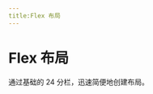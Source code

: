 ```yaml
---
title:Flex 布局
---
```

# Flex 布局
通过基础的 24 分栏，迅速简便地创建布局。
<ClientOnly>
<flex-simple-demos></flex-simple-demos>
<flex-gutter-demos></flex-gutter-demos>
<flex-offset-demos></flex-offset-demos>
<flex-justify-demos></flex-justify-demos>
<flex-smart-demos></flex-smart-demos>
</ClientOnly>




